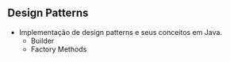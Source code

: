 ## Design Patterns
- Implementação de design patterns e seus conceitos em Java.
  * Builder
  * Factory Methods
